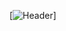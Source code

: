 [![Header](https://user-images.githubusercontent.com/10655078/89107829-22fd2b80-d40a-11ea-8805-180135fc3486.png")]

